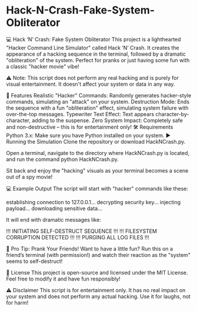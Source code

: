 # Hack-N-Crash-Fake-System-Obliterator

💻 Hack ‘N’ Crash: Fake System Obliterator
This project is a lighthearted "Hacker Command Line Simulator" called Hack ‘N’ Crash. It creates the appearance of a hacking sequence in the terminal, followed by a dramatic "obliteration" of the system. Perfect for pranks or just having some fun with a classic "hacker movie" vibe!

⚠️ Note: This script does not perform any real hacking and is purely for visual entertainment. It doesn't affect your system or data in any way.

🎉 Features
Realistic "Hacker" Commands: Randomly generates hacker-style commands, simulating an "attack" on your system.
Destruction Mode: Ends the sequence with a fun "obliteration" effect, simulating system failure with over-the-top messages.
Typewriter Text Effect: Text appears character-by-character, adding to the suspense.
Zero System Impact: Completely safe and non-destructive – this is for entertainment only!
🛠 Requirements
Python 3.x: Make sure you have Python installed on your system.
▶️ Running the Simulation
Clone the repository or download HackNCrash.py.

Open a terminal, navigate to the directory where HackNCrash.py is located, and run the command python HackNCrash.py.

Sit back and enjoy the "hacking" visuals as your terminal becomes a scene out of a spy movie!

💻 Example Output
The script will start with "hacker" commands like these:

establishing connection to 127.0.0.1...
decrypting security key...
injecting payload...
downloading sensitive data...

It will end with dramatic messages like:

!!! INITIATING SELF-DESTRUCT SEQUENCE !!!
!!! FILESYSTEM CORRUPTION DETECTED !!!
!!! PURGING ALL LOG FILES !!!

🤫 Pro Tip: Prank Your Friends!
Want to have a little fun? Run this on a friend’s terminal (with permission!) and watch their reaction as the "system" seems to self-destruct!

📜 License
This project is open-source and licensed under the MIT License. Feel free to modify it and have fun responsibly!

⚠️ Disclaimer
This script is for entertainment only. It has no real impact on your system and does not perform any actual hacking. Use it for laughs, not for harm!

